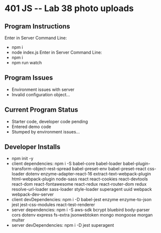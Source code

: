 401 JS --  Lab 38 photo uploads
===

## Program Instructions
Enter in Server Command Line:
* npm i
* node index.js
Enter in Server Command Line:
* npm i
* npm run watch


## Program Issues
* Environment issues with server
* Invalid configuration object...


## Current Program Status
* Starter code, developer code pending
* Entered demo code
* Stumped by environment issues...


## Developer Installs
* npm init -y
* client dependencies: npm i -S babel-core babel-loader babel-plugin-transform-object-rest-spread babel-preset-env babel-preset-react css-loader dotenv enzyme-adapter-react-16 extract-text-webpack-plugin html-webpack-plugin node-sass react react-cookies react-devtools react-dom react-fontawesome react-redux react-router-dom redux resolve-url-loader sass-loader style-loader superagent uuid webpack webpack-dev-server
* client devDependencies: npm i -D babel-jest enzyme enzyme-to-json jest jest-css-modules react-test-renderer
* server dependencies: npm i -S aws-sdk bcrypt bluebird body-parser cors dotenv express fs-extra jsonwebtoken mongo mongoose morgan multer
* server devDependencies: npm i -D  jest superagent